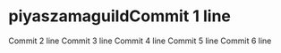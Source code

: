 # piyaszamaguildCommit 1 line
Commit 2 line
Commit 3 line
Commit 4 line
Commit 5 line
Commit 6 line
